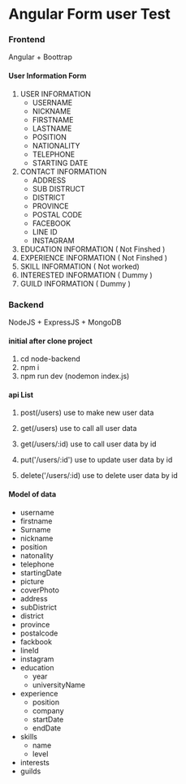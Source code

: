 # Angular Form user Test

### Frontend

Angular + Boottrap

#### User Information Form

1. USER INFORMATION
   - USERNAME
   - NICKNAME
   - FIRSTNAME
   - LASTNAME
   - POSITION
   - NATIONALITY
   - TELEPHONE
   - STARTING DATE
2. CONTACT INFORMATION
   - ADDRESS
   - SUB DISTRUCT
   - DISTRICT
   - PROVINCE
   - POSTAL CODE
   - FACEBOOK
   - LINE ID
   - INSTAGRAM
3. EDUCATION INFORMATION ( Not Finshed )
4. EXPERIENCE INFORMATION ( Not Finshed )
5. SKILL INFORMATION ( Not worked)
6. INTERESTED INFORMATION ( Dummy )
7. GUILD INFORMATION ( Dummy )

### Backend

NodeJS + ExpressJS + MongoDB

#### initial after clone project

1. cd node-backend
2. npm i
3. npm run dev (nodemon index.js)

#### api List

1. post(/users) use to make new user data

2. get(/users) use to call all user data

3. get(/users/:id) use to call user data by id

4. put('/users/:id') use to update user data by id

5. delete('/users/:id) use to delete user data by id

#### Model of data

- username
- firstname
- Surname
- nickname
- position
- natonality
- telephone
- startingDate
- picture
- coverPhoto
- address
- subDistrict
- district
- province
- postalcode
- fackbook
- lineId
- instagram
- education
  - year
  - universityName
- experience
  - position
  - company
  - startDate
  - endDate
- skills
  - name
  - level
- interests
- guilds
